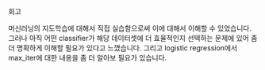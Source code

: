 회고

머신러닝의 지도학습에 대해서 직접 실습함으로써 이에 대해서 이해할 수 있었습니다.
그러나 아직 어떤 classifier가 해당 데이터셋에 더 효율적인지 선택하는 문제에 있어 좀 더 명확하게 이해할 필요가 있다고 느꼈습니다.
그리고 logistic regression에서 max_iter에 대한 내용을 좀 더 알아보 필요가 있습니다.
